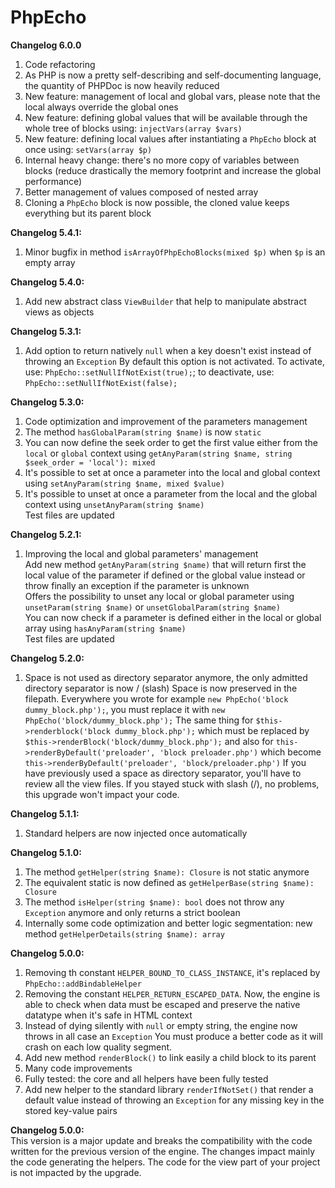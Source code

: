 # **PhpEcho**

**Changelog 6.0.0**<br>
1. Code refactoring
2. As PHP is now a pretty self-describing and self-documenting language, the quantity of PHPDoc is now heavily reduced
5. New feature: management of local and global vars, please note that the local always override the global ones
3. New feature: defining global values that will be available through the whole tree of blocks using: `injectVars(array $vars)`
4. New feature: defining local values after instantiating a `PhpEcho` block at once using: `setVars(array $p)`
6. Internal heavy change: there's no more copy of variables between blocks (reduce drastically the memory footprint and increase the global performance)
7. Better management of values composed of nested array
8. Cloning a `PhpEcho` block is now possible, the cloned value keeps everything but its parent block

**Changelog 5.4.1:**<br>
1. Minor bugfix in method `isArrayOfPhpEchoBlocks(mixed $p)` when `$p` is an empty array

**Changelog 5.4.0:**<br>
1. Add new abstract class `ViewBuilder` that help to manipulate abstract views as objects

**Changelog 5.3.1:**<br>
1. Add option to return natively `null` when a key doesn't exist instead of throwing an `Exception`
   By default this option is not activated. To activate, use: `PhpEcho::setNullIfNotExist(true);`; to deactivate,
   use: `PhpEcho::setNullIfNotExist(false);`

**Changelog 5.3.0:**<br>
1. Code optimization and improvement of the parameters management
2. The method `hasGlobalParam(string $name)` is now `static`
3. You can now define the seek order to get the first value either
   from the `local` or `global` context using `getAnyParam(string $name, string $seek_order = 'local'): mixed`
4. It's possible to set at once a parameter into the local and global context using `setAnyParam(string $name, mixed $value)`
4. It's possible to unset at once a parameter from the local and the global context using `unsetAnyParam(string $name)`<br>
   Test files are updated

**Changelog 5.2.1:**<br>
1. Improving the local and global parameters' management<br>
   Add new method `getAnyParam(string $name)` that will return first the local value of the parameter if defined
   or the global value instead or throw finally an exception if the parameter is unknown<br>
   Offers the possibility to unset any local or global parameter using `unsetParam(string $name)` or `unsetGlobalParam(string $name)`<br>
   You can now check if a parameter is defined either in the local or global array using `hasAnyParam(string $name)`<br>
   Test files are updated

**Changelog 5.2.0:**<br>
1. Space is not used as directory separator anymore, the only admitted directory separator is now / (slash)
   Space is now preserved in the filepath.
   Everywhere you wrote for example `new PhpEcho('block dummy_block.php');`, you must replace it with `new PhpEcho('block/dummy_block.php');`
   The same thing for `$this->renderblock('block dummy_block.php');` which must be replaced by `$this->renderBlock('block/dummy_block.php');`
   and also for `this->renderByDefault('preloader', 'block preloader.php')` which become `this->renderByDefault('preloader', 'block/preloader.php')`
   If you have previously used a space as directory separator, you'll have to review all the view files.
   If you stayed stuck with slash (/), no problems, this upgrade won't impact your code.

**Changelog 5.1.1:**<br>
1. Standard helpers are now injected once automatically

**Changelog 5.1.0:**<br>
1. The method `getHelper(string $name): Closure` is not static anymore
2. The equivalent static is now defined as `getHelperBase(string $name): Closure`
3. The method `isHelper(string $name): bool` does not throw any `Exception` anymore and only returns a strict boolean
4. Internally some code optimization and better logic segmentation: new method `getHelperDetails(string $name): array`

**Changelog 5.0.0:**<br>
1. Removing th constant `HELPER_BOUND_TO_CLASS_INSTANCE`, it's replaced by `PhpEcho::addBindableHelper`
2. Removing the constant `HELPER_RETURN_ESCAPED_DATA`. Now, the engine is able to check when data must
   be escaped and preserve the native datatype when it's safe in HTML context
2. Instead of dying silently with `null` or empty string, the engine now throws in all case an `Exception`
   You must produce a better code as it will crash on each low quality segment.
3. Add new method `renderBlock()` to link easily a child block to its parent
4. Many code improvements
5. Fully tested: the core and all helpers have been fully tested
6. Add new helper to the standard library `renderIfNotSet()` that render a default value instead
   of throwing an `Exception` for any missing key in the stored key-value pairs

**Changelog 5.0.0:**<br>
This version is a major update and breaks the compatibility with the code
written for the previous version of the engine. The changes impact mainly the code
generating the helpers. The code for the view part of your project is not impacted by the upgrade.
